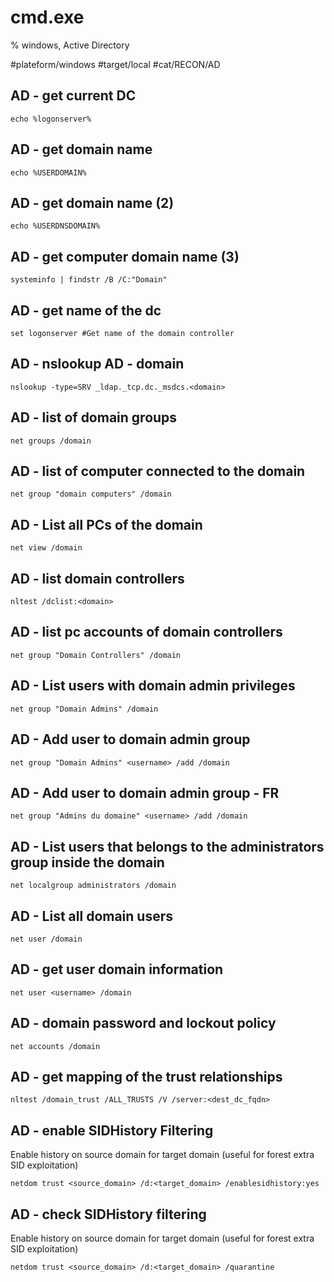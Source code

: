 # cmd.exe
% windows, Active Directory

#plateform/windows #target/local #cat/RECON/AD

## AD - get current DC
```
echo %logonserver%
```

## AD - get domain name
```
echo %USERDOMAIN%
```

## AD - get domain name (2)
```
echo %USERDNSDOMAIN%
```

## AD - get computer domain name (3)
```
systeminfo | findstr /B /C:"Domain"
```

## AD - get name of the dc
```
set logonserver #Get name of the domain controller
```

## AD - nslookup AD - domain
```
nslookup -type=SRV _ldap._tcp.dc._msdcs.<domain>
```

## AD - list of domain groups
```
net groups /domain
```

## AD - list of computer connected to the domain
```
net group "domain computers" /domain
```

## AD - List all PCs of the domain
```
net view /domain
```

## AD - list domain controllers
```
nltest /dclist:<domain>
```

## AD - list pc accounts of domain controllers
```
net group "Domain Controllers" /domain
```

## AD - List users with domain admin privileges
```
net group "Domain Admins" /domain
```

## AD - Add user to domain admin group
```
net group "Domain Admins" <username> /add /domain
```

## AD - Add user to domain admin group - FR
```
net group "Admins du domaine" <username> /add /domain
```

## AD - List users that belongs to the administrators group inside the domain
```
net localgroup administrators /domain
```

## AD - List all domain users
```
net user /domain
```

## AD - get user domain information
```
net user <username> /domain
```

## AD - domain password and lockout policy
```
net accounts /domain
```

## AD - get mapping of the trust relationships
```
nltest /domain_trust /ALL_TRUSTS /V /server:<dest_dc_fqdn>
```

## AD - enable SIDHistory Filtering
Enable history on source domain for target domain (useful for forest extra SID exploitation)
```
netdom trust <source_domain> /d:<target_domain> /enablesidhistory:yes
```

## AD - check SIDHistory filtering
Enable history on source domain for target domain (useful for forest extra SID exploitation)
```
netdom trust <source_domain> /d:<target_domain> /quarantine
```